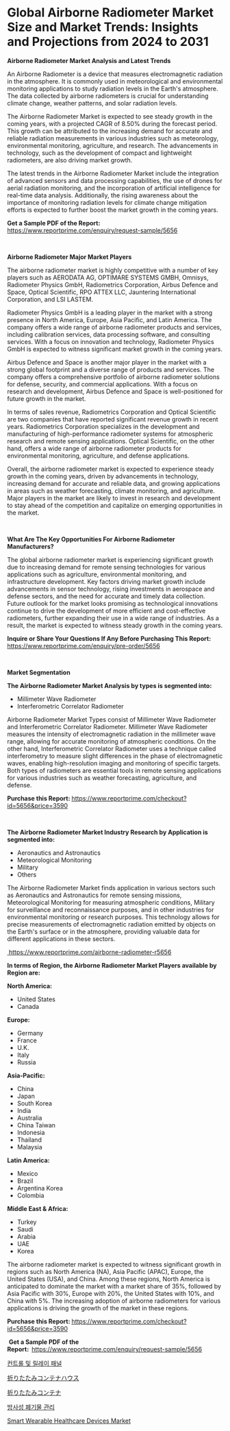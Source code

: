 <p><h1>Global Airborne Radiometer Market Size and Market Trends: Insights and Projections from 2024 to 2031</h1></p><p><strong>Airborne Radiometer Market Analysis and Latest Trends</strong></p>
<p><p>An Airborne Radiometer is a device that measures electromagnetic radiation in the atmosphere. It is commonly used in meteorological and environmental monitoring applications to study radiation levels in the Earth's atmosphere. The data collected by airborne radiometers is crucial for understanding climate change, weather patterns, and solar radiation levels.</p><p>The Airborne Radiometer Market is expected to see steady growth in the coming years, with a projected CAGR of 8.50% during the forecast period. This growth can be attributed to the increasing demand for accurate and reliable radiation measurements in various industries such as meteorology, environmental monitoring, agriculture, and research. The advancements in technology, such as the development of compact and lightweight radiometers, are also driving market growth.</p><p>The latest trends in the Airborne Radiometer Market include the integration of advanced sensors and data processing capabilities, the use of drones for aerial radiation monitoring, and the incorporation of artificial intelligence for real-time data analysis. Additionally, the rising awareness about the importance of monitoring radiation levels for climate change mitigation efforts is expected to further boost the market growth in the coming years.</p></p>
<p><strong>Get a Sample PDF of the Report:&nbsp;</strong> <a href="https://www.reportprime.com/enquiry/request-sample/5656">https://www.reportprime.com/enquiry/request-sample/5656</a></p>
<p>&nbsp;</p>
<p><strong>Airborne Radiometer Major Market Players</strong></p>
<p><p>The airborne radiometer market is highly competitive with a number of key players such as AERODATA AG, OPTIMARE SYSTEMS GMBH, Omnisys, Radiometer Physics GmbH, Radiometrics Corporation, Airbus Defence and Space, Optical Scientific, RPO ATTEX LLC, Jauntering International Corporation, and LSI LASTEM.</p><p>Radiometer Physics GmbH is a leading player in the market with a strong presence in North America, Europe, Asia Pacific, and Latin America. The company offers a wide range of airborne radiometer products and services, including calibration services, data processing software, and consulting services. With a focus on innovation and technology, Radiometer Physics GmbH is expected to witness significant market growth in the coming years.</p><p>Airbus Defence and Space is another major player in the market with a strong global footprint and a diverse range of products and services. The company offers a comprehensive portfolio of airborne radiometer solutions for defense, security, and commercial applications. With a focus on research and development, Airbus Defence and Space is well-positioned for future growth in the market.</p><p>In terms of sales revenue, Radiometrics Corporation and Optical Scientific are two companies that have reported significant revenue growth in recent years. Radiometrics Corporation specializes in the development and manufacturing of high-performance radiometer systems for atmospheric research and remote sensing applications. Optical Scientific, on the other hand, offers a wide range of airborne radiometer products for environmental monitoring, agriculture, and defense applications.</p><p>Overall, the airborne radiometer market is expected to experience steady growth in the coming years, driven by advancements in technology, increasing demand for accurate and reliable data, and growing applications in areas such as weather forecasting, climate monitoring, and agriculture. Major players in the market are likely to invest in research and development to stay ahead of the competition and capitalize on emerging opportunities in the market.</p></p>
<p>&nbsp;</p>
<p><strong>What Are The Key Opportunities For Airborne Radiometer Manufacturers?</strong></p>
<p><p>The global airborne radiometer market is experiencing significant growth due to increasing demand for remote sensing technologies for various applications such as agriculture, environmental monitoring, and infrastructure development. Key factors driving market growth include advancements in sensor technology, rising investments in aerospace and defense sectors, and the need for accurate and timely data collection. Future outlook for the market looks promising as technological innovations continue to drive the development of more efficient and cost-effective radiometers, further expanding their use in a wide range of industries. As a result, the market is expected to witness steady growth in the coming years.</p></p>
<p><strong>Inquire or Share Your Questions If Any Before Purchasing This Report:</strong> <a href="https://www.reportprime.com/enquiry/pre-order/5656">https://www.reportprime.com/enquiry/pre-order/5656</a></p>
<p>&nbsp;</p>
<p><strong>Market Segmentation</strong></p>
<p><strong>The Airborne Radiometer Market Analysis by types is segmented into:</strong></p>
<p><ul><li>Millimeter Wave Radiometer</li><li>Interferometric Correlator Radiometer</li></ul></p>
<p><p>Airborne Radiometer Market Types consist of Millimeter Wave Radiometer and Interferometric Correlator Radiometer. Millimeter Wave Radiometer measures the intensity of electromagnetic radiation in the millimeter wave range, allowing for accurate monitoring of atmospheric conditions. On the other hand, Interferometric Correlator Radiometer uses a technique called interferometry to measure slight differences in the phase of electromagnetic waves, enabling high-resolution imaging and monitoring of specific targets. Both types of radiometers are essential tools in remote sensing applications for various industries such as weather forecasting, agriculture, and defense.</p></p>
<p><strong>Purchase this Report:&nbsp;</strong><a href="https://www.reportprime.com/checkout?id=5656&price=3590">https://www.reportprime.com/checkout?id=5656&price=3590</a></p>
<p>&nbsp;</p>
<p><strong>The Airborne Radiometer Market Industry Research by Application is segmented into:</strong></p>
<p><ul><li>Aeronautics and Astronautics</li><li>Meteorological Monitoring</li><li>Military</li><li>Others</li></ul></p>
<p><p>The Airborne Radiometer Market finds application in various sectors such as Aeronautics and Astronautics for remote sensing missions, Meteorological Monitoring for measuring atmospheric conditions, Military for surveillance and reconnaissance purposes, and in other industries for environmental monitoring or research purposes. This technology allows for precise measurements of electromagnetic radiation emitted by objects on the Earth's surface or in the atmosphere, providing valuable data for different applications in these sectors.</p></p>
<p><a href="https://www.reportprime.com/airborne-radiometer-r5656">&nbsp;https://www.reportprime.com/airborne-radiometer-r5656</a></p>
<p><strong>In terms of Region, the Airborne Radiometer Market Players available by Region are:</strong></p>
<p>
    <p> <strong> North America: </strong>
        <ul>
            <li>United States</li>
            <li>Canada</li>
        </ul>
        </p> 
    <p> <strong> Europe: </strong>
        <ul>
            <li>Germany</li>
            <li>France</li>
            <li>U.K.</li>
            <li>Italy</li>
            <li>Russia</li>
        </ul>
        </p> 
    <p> <strong> Asia-Pacific: </strong>
        <ul>
            <li>China</li>
            <li>Japan</li>
            <li>South Korea</li>
            <li>India</li>
            <li>Australia</li>
            <li>China Taiwan</li>
            <li>Indonesia</li>
            <li>Thailand</li>
            <li>Malaysia</li>
        </ul>
        </p> 
    <p> <strong> Latin America: </strong>
        <ul>
            <li>Mexico</li>
            <li>Brazil</li>
            <li>Argentina Korea</li>
            <li>Colombia</li>
        </ul>
        </p> 
    <p> <strong> Middle East & Africa: </strong>
        <ul>
            <li>Turkey</li>
            <li>Saudi</li>
            <li>Arabia</li>
            <li>UAE</li>
            <li>Korea</li>
        </ul>
    </p>
    </p>
<p><p>The airborne radiometer market is expected to witness significant growth in regions such as North America (NA), Asia Pacific (APAC), Europe, the United States (USA), and China. Among these regions, North America is anticipated to dominate the market with a market share of 35%, followed by Asia Pacific with 30%, Europe with 20%, the United States with 10%, and China with 5%. The increasing adoption of airborne radiometers for various applications is driving the growth of the market in these regions.</p></p>
<p><strong>Purchase this Report: </strong><a href="https://www.reportprime.com/checkout?id=5656&price=3590">https://www.reportprime.com/checkout?id=5656&price=3590</a></p>
<p>&nbsp;<strong>Get a Sample PDF of the Report:&nbsp;&nbsp;</strong><a href="https://www.reportprime.com/enquiry/request-sample/5656">https://www.reportprime.com/enquiry/request-sample/5656</a></p>
<p><strong></strong></p>
<p><p><a href="https://github.com/vsn7qpua81q/Market-Research-Report-List-2/blob/main/540359470867.md">컨트롤 및 릴레이 패널</a></p><p><a href="https://github.com/ReyesKohler20231/Market-Research-Report-List-1/blob/main/719416674334.md">折りたたみコンテナハウス</a></p><p><a href="https://github.com/adcxff01450218/Market-Research-Report-List-2/blob/main/322250174333.md">折りたたみコンテナ</a></p><p><a href="https://github.com/Elenrrera7685/Market-Research-Report-List-1/blob/main/463187970868.md">방사성 폐기물 관리</a></p><p><a href="https://www.linkedin.com/pulse/smart-wearable-healthcare-devices-market-share-evolution-growth-hzk1f">Smart Wearable Healthcare Devices Market</a></p></p>
